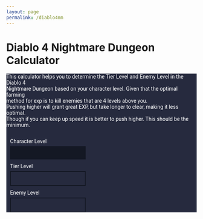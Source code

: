 ```yaml
---
layout: page
permalink: /diablo4nm
---
```


<style>
  @import url('https://fonts.googleapis.com/css2?family=Roboto:wght@400;700&display=swap');

  #diablo4nm {
    font-family: 'Roboto', sans-serif;
    color: #ffffff;
    background-color: #262a3e;
  }

  #diablo4nm input[type="number"], 
  #diablo4nm .output-box {
    width: 200px;
    background-color: #141824;
    color: #ffffff;
    border: none;
    padding: 10px;
    appearance: textfield;
    -moz-appearance: textfield;
    -webkit-appearance: textfield;
  }

  #diablo4nm label, #diablo4nm p {
    color: #ffffff;
    display: block;
    margin-bottom: 5px;
  }

  #diablo4nm .output-section {
    display: flex;
    flex-direction: column;
    align-items: flex-start;
    margin: 2%;
  }

  #diablo4nm .output-box {
    color: #ffffff;
    background-color: #262a3e;
    border: 2px solid #141824;
    padding: 10px;
    appearance: textfield;
    -moz-appearance: textfield;
    -webkit-appearance: textfield;
  }

  #diablo4nm .container {
    display: flex;
    flex-direction: column;
    align-items: flex-start;
    justify-content: center;
    width: 100%;
    margin: auto;
  }
</style>

<h1>Diablo 4 Nightmare Dungeon Calculator</h1>
<div id="diablo4nm" class="container">
  <p>This calculator helps you to determine the Tier Level and Enemy Level in the Diablo 4 <br>Nightmare Dungeon based on your character level. Given that the optimal farming<br>method for exp is to kill enemies that are 4 levels above you.<br>Pushing higher will grant great EXP, but take longer to clear, making it less optimal.<br>Though if you can keep up speed it is better to push higher. This should be the minimum.<br><br></p>
  
  <div class="output-section">
    <label for="inputNum">Character Level</label>
    <input type="number" id="inputNum" name="inputNum">
  </div>

  <div class="output-section">
    <label for="outputNum1">Tier Level</label>
    <input type="text" id="outputNum1" class="output-box" readonly>
  </div>

  <div class="output-section">
    <label for="outputNum2">Enemy Level</label>
    <input type="text" id="outputNum2" class="output-box" readonly>
  </div>
</div>

<script>
  document.getElementById('inputNum').addEventListener('input', function (e) {
    const inputValue = Number(e.target.value);
    const tempValue = inputValue + 3;

    const firstOutput = tempValue < 54 ? "Invalid level" : tempValue - 54;
    const secondOutput = tempValue;
    
    document.getElementById('outputNum1').value = firstOutput;
    document.getElementById('outputNum2').value = secondOutput;
  });
</script>
